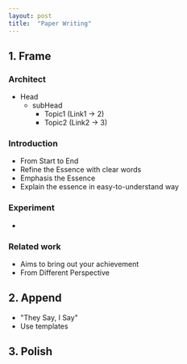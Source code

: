 ```yaml
---
layout: post
title:  "Paper Writing"
---
```


## 1. Frame
### Architect
  - Head
    - subHead
      - Topic1 (Link1 -> 2)
      - Topic2 (Link2 -> 3)

### Introduction
  - From Start to End
  - Refine the Essence with clear words
  - Emphasis the Essence
  - Explain the essence in easy-to-understand way


### Experiment
  -

### Related work
  - Aims to bring out your achievement
  - From Different Perspective

## 2. Append
  - "They Say, I Say"
  - Use templates

## 3. Polish
